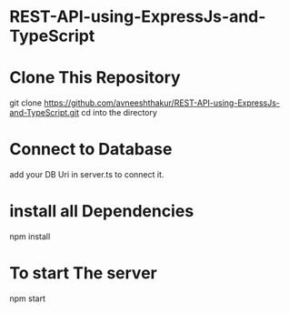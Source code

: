 # REST-API-using-ExpressJs-and-TypeScript

# Clone This Repository
  git clone  https://github.com/avneeshthakur/REST-API-using-ExpressJs-and-TypeScript.git 
  cd into the directory
  
# Connect to Database
  add your DB Uri in server.ts to connect it.

# install all Dependencies 
  npm install 

# To start The server
  npm start
 
